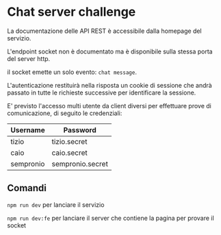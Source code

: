 # Chat server challenge

La documentazione delle API REST è accessibile dalla homepage del servizio.

L'endpoint socket non è documentato ma è disponibile sulla stessa porta del server http.

il socket emette un solo evento: `chat message`.

L'autenticazione restituirà nella risposta un cookie di sessione che andrà passato in tutte le richieste successive per identificare la sessione.

E' previsto l'accesso multi utente da client diversi per effettuare prove di comunicazione, di seguito le credenziali:

| Username  | Password         |
| --------- | ---------------- |
| tizio     | tizio.secret     |
| caio      | caio.secret      |
| sempronio | sempronio.secret |

## Comandi

`npm run dev` per lanciare il servizio

`npm run dev:fe` per lanciare il server che contiene la pagina per provare il socket
